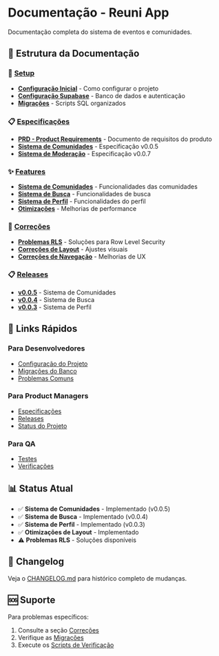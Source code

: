 # Documentação - Reuni App

Documentação completa do sistema de eventos e comunidades.

## 📁 Estrutura da Documentação

### 🚀 [Setup](./setup/)
- **[Configuração Inicial](./setup/SETUP.md)** - Como configurar o projeto
- **[Configuração Supabase](./setup/SUPABASE_SETUP.md)** - Banco de dados e autenticação
- **[Migrações](../supabase/migrations/README.md)** - Scripts SQL organizados

### 📋 [Especificações](./features/)
- **[PRD - Product Requirements](./PRD.md)** - Documento de requisitos do produto
- **[Sistema de Comunidades](./features/COMMUNITIES_SPEC.md)** - Especificação v0.0.5
- **[Sistema de Moderação](./features/MODERATION_SPEC_v0.0.7.md)** - Especificação v0.0.7

### ✨ [Features](./features/)
- **[Sistema de Comunidades](./features/COMMUNITIES.md)** - Funcionalidades das comunidades
- **[Sistema de Busca](./features/SEARCH.md)** - Funcionalidades de busca
- **[Sistema de Perfil](./features/PROFILE.md)** - Funcionalidades do perfil
- **[Otimizações](./features/OPTIMIZATIONS.md)** - Melhorias de performance

### 🔧 [Correções](./fixes/)
- **[Problemas RLS](./fixes/RLS_ISSUES.md)** - Soluções para Row Level Security
- **[Correções de Layout](./fixes/LAYOUT_FIXES.md)** - Ajustes visuais
- **[Correções de Navegação](./fixes/NAVIGATION_FIXES.md)** - Melhorias de UX

### 📋 [Releases](./releases/)
- **[v0.0.5](./releases/v0.0.5.md)** - Sistema de Comunidades
- **[v0.0.4](./releases/v0.0.4.md)** - Sistema de Busca
- **[v0.0.3](./releases/v0.0.3.md)** - Sistema de Perfil

## 🎯 Links Rápidos

### Para Desenvolvedores
- [Configuração do Projeto](./setup/SETUP.md)
- [Migrações do Banco](../supabase/migrations/README.md)
- [Problemas Comuns](./fixes/RLS_ISSUES.md)

### Para Product Managers
- [Especificações](./features/COMMUNITIES.md)
- [Releases](./releases/)
- [Status do Projeto](./STATUS.md)

### Para QA
- [Testes](../supabase/migrations/008_test_communities.sql)
- [Verificações](../supabase/migrations/009_safe_test.sql)

## 📊 Status Atual

- ✅ **Sistema de Comunidades** - Implementado (v0.0.5)
- ✅ **Sistema de Busca** - Implementado (v0.0.4)  
- ✅ **Sistema de Perfil** - Implementado (v0.0.3)
- ✅ **Otimizações de Layout** - Implementado
- ⚠️ **Problemas RLS** - Soluções disponíveis

## 🔄 Changelog

Veja o [CHANGELOG.md](./CHANGELOG.md) para histórico completo de mudanças.

## 🆘 Suporte

Para problemas específicos:
1. Consulte a seção [Correções](./fixes/)
2. Verifique as [Migrações](../supabase/migrations/README.md)
3. Execute os [Scripts de Verificação](../supabase/migrations/009_safe_test.sql)